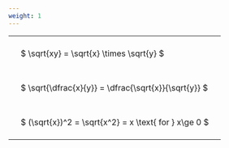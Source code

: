 ```yaml
---
weight: 1
---
```


<style type="text/css">
#T_b0932 th.col_heading {
  text-align: left;
  font-size: 1em;
}
#T_b0932 td {
  text-align: left;
  font-size: 1em;
  padding: 1.5em;
}
</style>
<table id="T_b0932">
  <thead>
  </thead>
  <tbody>
    <tr>
      <td id="T_b0932_row0_col0" class="data row0 col0" >$ \sqrt{xy} = \sqrt{x} \times \sqrt{y} $</td>
    </tr>
    <tr>
      <td id="T_b0932_row1_col0" class="data row1 col0" >$ \sqrt{\dfrac{x}{y}} = \dfrac{\sqrt{x}}{\sqrt{y}} $</td>
    </tr>
    <tr>
      <td id="T_b0932_row2_col0" class="data row2 col0" >$ (\sqrt{x})^2 = \sqrt{x^2} = x \text{ for } x\ge 0 $</td>
    </tr>
  </tbody>
</table>
